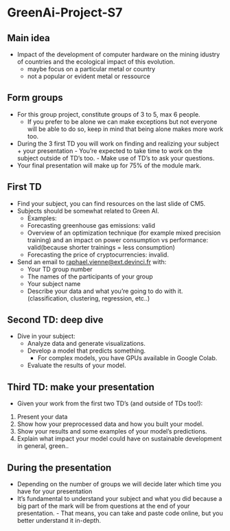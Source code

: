 # GreenAi-Project-S7

## Main idea
- Impact of the development of computer hardware on the mining idustry of countries and the ecological impact of this evolution.
    - maybe focus on a particular metal or country
    - not a popular or evident metal or ressource

    

## Form groups

- For this group project, constitute groups of 3 to 5, max 6 people.
    - If you prefer to be alone we can make exceptions but not everyone will be
       able to do so, keep in mind that being alone makes more work too.
- During the 3 first TD you will work on finding and realizing your
    subject + your presentation
       - You’re expected to take time to work on the subject outside of TD’s too.
       - Make use of TD’s to ask your questions.
- Your final presentation will make up for 75% of the module mark.


## First TD

- Find your subject, you can find resources on the last slide of CM5.
- Subjects should be somewhat related to Green AI.
    - Examples:
    - Forecasting greenhouse gas emissions: valid
    - Overview of an optimization technique (for example mixed precision training) and an impact
       on power consumption vs performance: valid(because shorter trainings = less consumption)
    - Forecasting the price of cryptocurrencies: invalid.
- Send an email to raphael.vienne@ext.devinci.fr with:
    - Your TD group number
    - The names of the participants of your group
    - Your subject name
    - Describe your data and what you’re going to do with it. (classification, clustering, regression,
       etc..)


## Second TD: deep dive

- Dive in your subject:
    - Analyze data and generate visualizations.
    - Develop a model that predicts something.
       - For complex models, you have GPUs available in Google Colab.
    - Evaluate the results of your model.


## Third TD: make your presentation

- Given your work from the first two TD’s (and outside of TDs too!):
1. Present your data
2. Show how your preprocessed data and how you built your model.
3. Show your results and some examples of your model’s predictions.
4. Explain what impact your model could have on sustainable
    development in general, green..


## During the presentation

- Depending on the number of groups we will decide later which time
    you have for your presentation
- It’s fundamental to understand your subject and what you did
    because a big part of the mark will be from questions at the end of
    your presentation.
       - That means, you can take and paste code online, but you better understand it
          in-depth.
